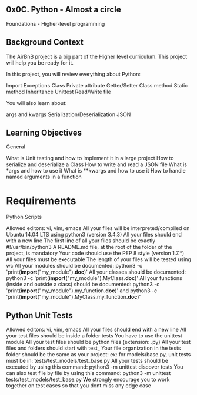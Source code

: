## 0x0C. Python - Almost a circle

Foundations - Higher-level programming 

## Background Context

The AirBnB project is a big part of the Higher level curriculum. This project will help you be ready for it.

In this project, you will review everything about Python:

   Import
   Exceptions
   Class
   Private attribute
   Getter/Setter
   Class method
   Static method
   Inheritance
   Unittest
   Read/Write file

You will also learn about:

   args and kwargs
   Serialization/Deserialization
   JSON

## Learning Objectives

General

   What is Unit testing and how to implement it in a large project
   How to serialize and deserialize a Class
   How to write and read a JSON file
   What is *args and how to use it
   What is **kwargs and how to use it
   How to handle named arguments in a function

# Requirements
Python Scripts

   Allowed editors: vi, vim, emacs
   All your files will be interpreted/compiled on Ubuntu 14.04 LTS using python3 (version 3.4.3)
   All your files should end with a new line
   The first line of all your files should be exactly #!/usr/bin/python3
   A README.md file, at the root of the folder of the project, is mandatory
   Your code should use the PEP 8 style (version 1.7.*)
   All your files must be executable
   The length of your files will be tested using wc
   All your modules should be documented: python3 -c 'print(__import__("my_module").__doc__)'
   All your classes should be documented: python3 -c 'print(__import__("my_module").MyClass.__doc__)'
   All your functions (inside and outside a class) should be documented: python3 -c 'print(__import__("my_module").my_function.__doc__)' and python3 -c 'print(__import__("my_module").MyClass.my_function.__doc__)'

## Python Unit Tests

   Allowed editors: vi, vim, emacs
   All your files should end with a new line
   All your test files should be inside a folder tests
   You have to use the unittest module
   All your test files should be python files (extension: .py)
   All your test files and folders should start with test_
   Your file organization in the tests folder should be the same as your project: ex: for models/base.py, unit tests must be in: tests/test_models/test_base.py
    All your tests should be executed by using this command: python3 -m unittest discover tests
    You can also test file by file by using this command: python3 -m unittest tests/test_models/test_base.py
    We strongly encourage you to work together on test cases so that you dont miss any edge case
